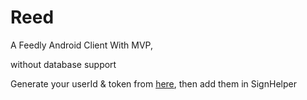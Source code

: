 # Reed
A Feedly Android Client With MVP, 

without database support

Generate your userId & token from [here](https://feedly.com/v3/auth/dev), then add them in SignHelper
